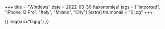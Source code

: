 +++
title = "Windows"
date = 2022-03-30
[taxonomies]
tags = ["Imported", "iPhone 12 Pro", "Italy", "Milano", "City"]
[extra]
thumbnail = "0.jpg"
+++

{{ img(src="0.jpg") }}
